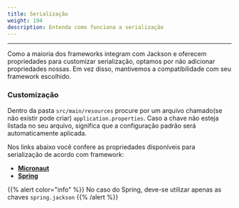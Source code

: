 ```yaml
---
title: Serialização
weight: 194
description: Entenda como funciona a serialização
---
```


---

Como a maioria dos frameworks integram com Jackson e oferecem propriedades para customizar serialização, optamos por não adicionar propriedades nossas. Em vez disso, mantivemos a compatibilidade com seu framework escolhido.

### Customização

Dentro da pasta `src/main/resources` procure por um arquivo chamado\(se não existir pode criar\) `application.properties`. Caso a chave não esteja listada no seu arquivo, significa que a configuração padrão será automaticamente aplicada.

Nos links abaixo você confere as propriedades disponíveis para serialização de acordo com framework:

- [**Micronaut**](https://docs.micronaut.io/latest/guide/index.html#_jackson_configuration)
- [**Spring**](https://docs.spring.io/spring-boot/pt/current/reference/html/appendix-application-properties.html#json-properties)**​**

{{% alert color="info" %}}
No caso do Spring, deve-se utilizar apenas as chaves `spring.jackson`
{{% /alert %}}
